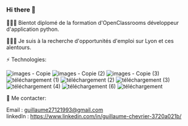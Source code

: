 ### Hi there 👋
👨🏻‍🎓 Bientot diplomé de la formation d'OpenClassrooms développeur d'application python.


👨🏻‍💻 Je suis à la recherche d'opportunités d'emploi sur Lyon et ces alentours.


⚡️ Technologies:

![images - Copie](https://user-images.githubusercontent.com/97916857/231560770-49b92586-8c21-49eb-8ec0-b8ba6368c4e4.png)
![images - Copie (2)](https://user-images.githubusercontent.com/97916857/231561636-9db0e5b1-f24a-4fcc-b129-6f20d984fea5.png)
![images - Copie (3)](https://user-images.githubusercontent.com/97916857/231561641-5bc935d9-c9b0-4f6a-aabb-24f5d9dab3a7.png)
![téléchargement (1)](https://user-images.githubusercontent.com/97916857/231548224-28107ea1-7eb2-4db6-8eab-07d23829e9bc.png)
![téléchargement (2)](https://user-images.githubusercontent.com/97916857/231548229-c32b7ce8-b9a7-4a4e-8b74-260801531948.png)
![téléchargement (3)](https://user-images.githubusercontent.com/97916857/231548232-b92d3bd6-4ad7-47f3-9c5c-2c47fd5350b8.png)
![téléchargement (4)](https://user-images.githubusercontent.com/97916857/231548237-e12b5f5b-4e31-4725-8d72-c837ecec539b.png)
![téléchargement (6)](https://user-images.githubusercontent.com/97916857/231548239-2aab4ab6-07f3-4385-acba-8b27dd013b6b.png)
![téléchargement](https://user-images.githubusercontent.com/97916857/231548242-0d0503e7-569e-47d9-ae88-b03de7ba6a0d.png)

📩 Me contacter:

Email : guillaume27121993@gmail.com                                    
linkedIn : https://www.linkedin.com/in/guillaume-chevrier-3720a021b/


<!--
**boukaii/boukaii** is a ✨ _special_ ✨ repository because its `README.md` (this file) appears on your GitHub profile.

Here are some ideas to get you started:

- 🔭 I’m currently working on ...
- 🌱 I’m currently learning ...
- 👯 I’m looking to collaborate on ...
- 🤔 I’m looking for help with ...
- 💬 Ask me about ...
- 📫 How to reach me: ...
- 😄 Pronouns: ...
- ⚡ Fun fact: ...
-->
